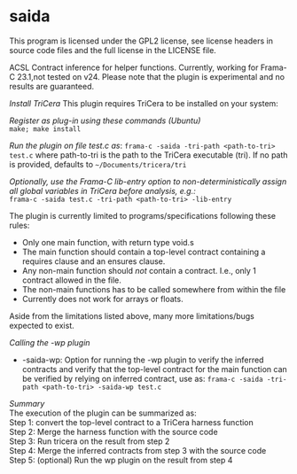 # saida

This program is licensed under the GPL2 license, see license headers in source code files
and the full license in the LICENSE file.

ACSL Contract inference for helper functions.
Currently, working for Frama-C 23.1,not tested on v24.
Please note that the plugin is experimental and no results are guaranteed.

*Install TriCera*
This plugin requires TriCera to be installed on your system:



*Register as plug-in using these commands (Ubuntu)*  
```make; make install```



*Run the plugin on file test.c as*:
```frama-c -saida -tri-path <path-to-tri> test.c```
where path-to-tri is the path to the TriCera executable (tri). If no path is provided,
defaults to `~/Documents/tricera/tri`



*Optionally, use the Frama-C lib-entry option to non-deterministically assign all global
  variables in TriCera before analysis, e.g.:*  
```frama-c -saida test.c -tri-path <path-to-tri> -lib-entry```

The plugin is currently limited to programs/specifications following these rules:
* Only one main function, with return type void.s
* The main function should contain a top-level contract containing a requires
  clause and an ensures clause.
* Any non-main function should _not_ contain a contract.
  I.e., only 1 contract allowed in the file.
* The non-main functions has to be called somewhere from within the file
* Currently does not work for arrays or floats.

Aside from the limitations listed above, many more limitations/bugs expected to exist.  


*Calling the -wp plugin*
* -saida-wp: Option for running the -wp plugin to verify the inferred contracts and verify that the top-level
  contract for the main function can be verified by relying on inferred contract, use as:
  ```frama-c -saida -tri-path <path-to-tri> -saida-wp test.c```


*Summary*  
The execution of the plugin can be summarized as:  
Step 1: convert the top-level contract to a TriCera harness function  
Step 2: Merge the harness function with the source code  
Step 3: Run tricera on the result from step 2  
Step 4: Merge the inferred contracts from step 3 with the source code  
Step 5: (optional) Run the wp plugin on the result from step 4
